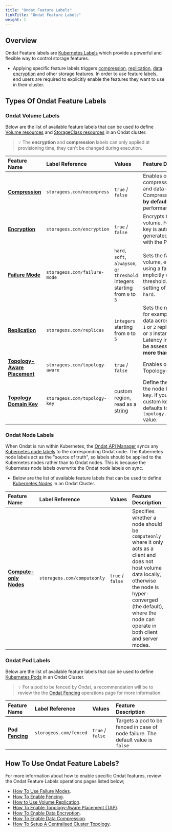 ```yaml
---
title: "Ondat Feature Labels"
linkTitle: "Ondat Feature Labels"
weight: 1
---
```


## Overview

Ondat Feature labels are [Kubernetes Labels](https://kubernetes.io/docs/concepts/overview/working-with-objects/labels/) which provide a powerful and flexible way to control storage features.
- Applying specific feature labels triggers [compression](/docs/concepts/compression/), [replication](/docs/concepts/replication/), [data encryption](/docs/concepts/encryption/) and other storage features. In order to use feature labels, end users are required to explicitly enable the features they want to use in their cluster.

## Types Of Ondat Feature Labels

### Ondat Volume Labels

Below are the list of available feature labels that can be used to define [Volume resources](https://kubernetes.io/docs/concepts/storage/volumes/) and [StorageClass resources](https://kubernetes.io/docs/concepts/storage/storage-classes/#the-storageclass-resource) in an Ondat cluster. 

> 💡 The **encryption** and **compression** labels can only applied at provisioning time, they can't be changed during execution.

| Feature Name                                                        | Label Reference                | Values                                                                                         | Feature Description                                                                                                                                                                                                                            |
| :------------------------------------------------------------------ | :----------------------------- | :--------------------------------------------------------------------------------------------- | :--------------------------------------------------------------------------------------------------------------------------------------------------------------------------------------------------------------------------------------------- |
| [**Compression**](/docs/concepts/compression/)                      | `storageos.com/nocompress`     | `true` / `false`                                                                               | Enables or disables compression of data-at-rest and data-in-transit. Compression **is not enabled by default** to maximise performance.                                                                                                        |
| [**Encryption**](/docs/concepts/encryption/)                        | `storageos.com/encryption`     | `true` / `false`                                                                               | Encrypts the contents of the volume. For each volume, a key is automatically generated, stored, and linked with the PVC.                                                                                                                       |
| [**Failure Mode**](/docs/concepts/replication/#ondat-failure-modes) | `storageos.com/failure-mode`   | `hard`, `soft`, `alwayson`, or `threshold` integers starting from `0` to `5`                   | Sets the failure mode for a volume, either explicitly using a failure mode or implicitly using a replica threshold. The default setting of a failure mode is `hard`.                                                                           |
| [**Replication**](/docs/concepts/replication/)                      | `storageos.com/replicas`       | `integers` starting from `0` to `5`                                                            | Sets the number of replicas, for example full copies of the data across nodes. Typically `1` or `2` replicas is sufficient (`2` or `3` instances of the data). Latency implications need to be assessed when using **more than** `2` replicas. |
| [**Topology-Aware Placement**](/docs/concepts/tap/)                 | `storageos.com/topology-aware` | `true` / `false`                                                                               | Enables or disables Ondat Topology-Aware Placement.                                                                                                                                                                                            |
| [**Topology Domain Key**](/docs/concepts/tap/#topology-domains)     | `storageos.com/topology-key`   | custom region, read as a [string](https://en.wikipedia.org/wiki/String_%28computer_science%29) | Define the failure domain for the node by using a custom key. If you don't define a custom key, the label defaults to the `topology.kubernetes.io/zone` value.                                                                                 |

### Ondat Node Labels

When Ondat is run within Kubernetes, the [Ondat API Manager](https://github.com/storageos/api-manager) syncs any [Kubernetes node labels](https://kubernetes.io/docs/tasks/configure-pod-container/assign-pods-nodes/) to the corresponding Ondat node. The Kubernetes node labels act as the "source of truth", so labels should be applied to the Kubernetes nodes rather than to Ondat nodes. This is because the Kubernetes node labels overwrite the Ondat node labels on sync.
- Below are the list of available feature labels that can be used to define [Kubernetes Nodes](https://kubernetes.io/docs/concepts/architecture/nodes/) in an Ondat Cluster.

| Feature Name                                                      | Label Reference             | Values           | Feature Description                                                                                                                                                                                                                     |
| :---------------------------------------------------------------- | :-------------------------- | :--------------- | :-------------------------------------------------------------------------------------------------------------------------------------------------------------------------------------------------------------------------------------- |
| [**Compute-only Nodes**](/docs/concepts/nodes/#compute-only-mode) | `storageos.com/computeonly` | `true` / `false` | Specifies whether a node should be `computeonly` where it only acts as a client and does not host volume data locally, otherwise the node is hyper-converged (the default), where the node can operate in both client and server modes. |

### Ondat Pod Labels

Below are the list of available feature labels that can be used to define [Kubernetes Pods](https://kubernetes.io/docs/concepts/workloads/pods/) in an Ondat Cluster.

> 💡 For a pod to be fenced by Ondat, a recommendation will be to review the the [Ondat Fencing](/docs/operations/fencing) operations page for more information. 

| Feature Name                               | Label Reference        | Values           | Feature Description                                                              |
| :----------------------------------------- | :--------------------- | :--------------- | :------------------------------------------------------------------------------- |
| [**Pod Fencing**](/docs/concepts/fencing/) | `storageos.com/fenced` | `true` / `false` | Targets a pod to be fenced in case of node failure. The default value is `false` |

## How To Use Ondat Feature Labels?

For more information about how to enable specific Ondat features, review the Ondat Feature Labels operations pages listed below;

- [How To Use Failure Modes](/docs/operations/failure-modes/).
- [How To Enable Fencing](/docs/operations/fencing/).
- [How to Use Volume Replication](/docs/operations/replication).
- [How To Enable Topology-Aware Placement (TAP)](/docs/operations/tap/).
- [How To Enable Data Encryption](/docs/operations/encryption/).
- [How To Enable Data Compression](/docs/operations/compression).
- [How To Setup A Centralised Cluster Topology](/docs/operations/compute-only).